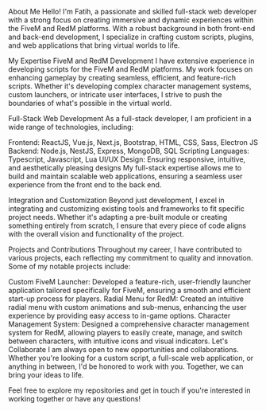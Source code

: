 About Me
Hello! I'm Fatih, a passionate and skilled full-stack web developer with a strong focus on creating immersive and dynamic experiences within the FiveM and RedM platforms. With a robust background in both front-end and back-end development, I specialize in crafting custom scripts, plugins, and web applications that bring virtual worlds to life.

My Expertise
FiveM and RedM Development
I have extensive experience in developing scripts for the FiveM and RedM platforms. My work focuses on enhancing gameplay by creating seamless, efficient, and feature-rich scripts. Whether it's developing complex character management systems, custom launchers, or intricate user interfaces, I strive to push the boundaries of what's possible in the virtual world.

Full-Stack Web Development
As a full-stack developer, I am proficient in a wide range of technologies, including:

Frontend: ReactJS, Vue.js, Next.js, Bootstrap, HTML, CSS, Sass, Electron JS
Backend: Node.js, NestJS, Express, MongoDB, SQL
Scripting Languages: Typescript, Javascript, Lua
UI/UX Design: Ensuring responsive, intuitive, and aesthetically pleasing designs
My full-stack expertise allows me to build and maintain scalable web applications, ensuring a seamless user experience from the front end to the back end.

Integration and Customization
Beyond just development, I excel in integrating and customizing existing tools and frameworks to fit specific project needs. Whether it's adapting a pre-built module or creating something entirely from scratch, I ensure that every piece of code aligns with the overall vision and functionality of the project.

Projects and Contributions
Throughout my career, I have contributed to various projects, each reflecting my commitment to quality and innovation. Some of my notable projects include:

Custom FiveM Launcher: Developed a feature-rich, user-friendly launcher application tailored specifically for FiveM, ensuring a smooth and efficient start-up process for players.
Radial Menu for RedM: Created an intuitive radial menu with custom animations and sub-menus, enhancing the user experience by providing easy access to in-game options.
Character Management System: Designed a comprehensive character management system for RedM, allowing players to easily create, manage, and switch between characters, with intuitive icons and visual indicators.
Let's Collaborate
I am always open to new opportunities and collaborations. Whether you're looking for a custom script, a full-scale web application, or anything in between, I'd be honored to work with you. Together, we can bring your ideas to life.

Feel free to explore my repositories and get in touch if you're interested in working together or have any questions!
